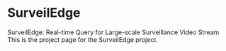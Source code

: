 # SurveilEdge
SurveilEdge: Real-time Query for Large-scale Surveillance Video Stream
This is the project page for the SurveilEdge project.
